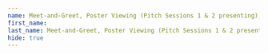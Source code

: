 ```yaml
---
name: Meet-and-Greet, Poster Viewing (Pitch Sessions 1 & 2 presenting), Lunch Pickup
first_name: 
last_name: Meet-and-Greet, Poster Viewing (Pitch Sessions 1 & 2 presenting), Lunch Pickup
hide: true
---
```

